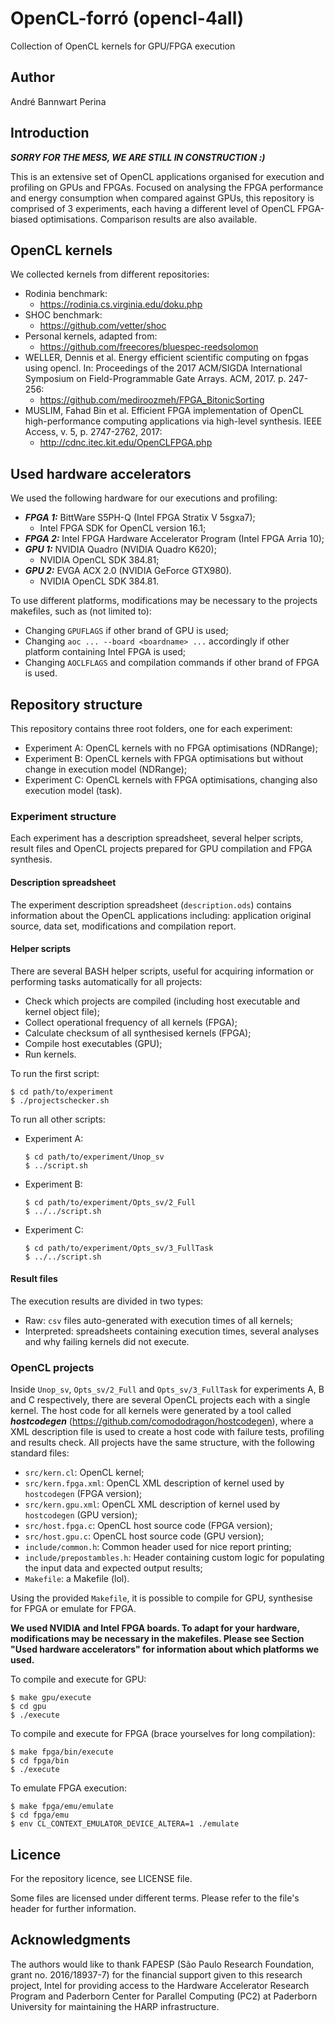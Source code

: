# OpenCL-forró (opencl-4all)

Collection of OpenCL kernels for GPU/FPGA execution

## Author

André Bannwart Perina

## Introduction

***SORRY FOR THE MESS, WE ARE STILL IN CONSTRUCTION :)***

This is an extensive set of OpenCL applications organised for execution and profiling on GPUs and FPGAs. Focused on analysing the FPGA performance and energy consumption when compared against GPUs, this repository is comprised of 3 experiments, each having a different level of OpenCL FPGA-biased optimisations. Comparison results are also available.

## OpenCL kernels

We collected kernels from different repositories:
* Rodinia benchmark:
	* https://rodinia.cs.virginia.edu/doku.php
* SHOC benchmark:
	* https://github.com/vetter/shoc
* Personal kernels, adapted from:
	* https://github.com/freecores/bluespec-reedsolomon
* WELLER, Dennis et al. Energy efficient scientific computing on fpgas using opencl. In: Proceedings of the 2017 ACM/SIGDA International Symposium on Field-Programmable Gate Arrays. ACM, 2017. p. 247-256:
	* https://github.com/mediroozmeh/FPGA_BitonicSorting
* MUSLIM, Fahad Bin et al. Efficient FPGA implementation of OpenCL high-performance computing applications via high-level synthesis. IEEE Access, v. 5, p. 2747-2762, 2017:
	* http://cdnc.itec.kit.edu/OpenCLFPGA.php

## Used hardware accelerators

We used the following hardware for our executions and profiling:

* ***FPGA 1:*** BittWare S5PH-Q (Intel FPGA Stratix V 5sgxa7);
	* Intel FPGA SDK for OpenCL version 16.1;
* ***FPGA 2:*** Intel FPGA Hardware Accelerator Program (Intel FPGA Arria 10);
* ***GPU 1:*** NVIDIA Quadro (NVIDIA Quadro K620);
	* NVIDIA OpenCL SDK 384.81;
* ***GPU 2:*** EVGA ACX 2.0 (NVIDIA GeForce GTX980).
	* NVIDIA OpenCL SDK 384.81.

To use different platforms, modifications may be necessary to the projects makefiles, such as (not limited to):

* Changing `GPUFLAGS` if other brand of GPU is used;
* Changing `aoc ... --board <boardname> ...` accordingly if other platform containing Intel FPGA is used;
* Changing `AOCLFLAGS` and compilation commands if other brand of FPGA is used.

## Repository structure

This repository contains three root folders, one for each experiment:

* Experiment A: OpenCL kernels with no FPGA optimisations (NDRange);
* Experiment B: OpenCL kernels with FPGA optimisations but without change in execution model (NDRange);
* Experiment C: OpenCL kernels with FPGA optimisations, changing also execution model (task).

### Experiment structure

Each experiment has a description spreadsheet, several helper scripts, result files and OpenCL projects prepared for GPU compilation and FPGA synthesis.

#### Description spreadsheet

The experiment description spreadsheet (`description.ods`) contains information about the OpenCL applications including: application original source, data set, modifications and compilation report.

#### Helper scripts

There are several BASH helper scripts, useful for acquiring information or performing tasks automatically for all projects:

* Check which projects are compiled (including host executable and kernel object file);
* Collect operational frequency of all kernels (FPGA);
* Calculate checksum of all synthesised kernels (FPGA);
* Compile host executables (GPU);
* Run kernels.

To run the first script:
```
$ cd path/to/experiment
$ ./projectschecker.sh
```

To run all other scripts:
* Experiment A:
	```
	$ cd path/to/experiment/Unop_sv
	$ ../script.sh
	```
* Experiment B:
	```
	$ cd path/to/experiment/Opts_sv/2_Full
	$ ../../script.sh
	```
* Experiment C:
	```
	$ cd path/to/experiment/Opts_sv/3_FullTask
	$ ../../script.sh
	```

#### Result files

The execution results are divided in two types:

* Raw: ```csv``` files auto-generated with execution times of all kernels;
* Interpreted: spreadsheets containing execution times, several analyses and why failing kernels did not execute.

### OpenCL projects

Inside `Unop_sv`, `Opts_sv/2_Full` and `Opts_sv/3_FullTask` for experiments A, B and C respectively, there are several OpenCL projects each with a single kernel. The host code for all kernels were generated by a tool called ***hostcodegen*** (https://github.com/comododragon/hostcodegen), where a XML description file is used to create a host code with failure tests, profiling and results check. All projects have the same structure, with the following standard files:

* `src/kern.cl`: OpenCL kernel;
* `src/kern.fpga.xml`: OpenCL XML description of kernel used by `hostcodegen` (FPGA version);
* `src/kern.gpu.xml`: OpenCL XML description of kernel used by `hostcodegen` (GPU version);
* `src/host.fpga.c`: OpenCL host source code (FPGA version);
* `src/host.gpu.c`: OpenCL host source code (GPU version);
* `include/common.h`: Common header used for nice report printing;
* `include/prepostambles.h`: Header containing custom logic for populating the input data and expected output results;
* `Makefile`: a Makefile (lol).

Using the provided `Makefile`, it is possible to compile for GPU, synthesise for FPGA or emulate for FPGA.

**We used NVIDIA and Intel FPGA boards. To adapt for your hardware, modifications may be necessary in the makefiles. Please see Section "Used hardware accelerators" for information about which platforms we used.**

To compile and execute for GPU:
```
$ make gpu/execute
$ cd gpu
$ ./execute
```

To compile and execute for FPGA (brace yourselves for long compilation):
```
$ make fpga/bin/execute
$ cd fpga/bin
$ ./execute
```

To emulate FPGA execution:
```
$ make fpga/emu/emulate
$ cd fpga/emu
$ env CL_CONTEXT_EMULATOR_DEVICE_ALTERA=1 ./emulate
```

## Licence

For the repository licence, see LICENSE file.

Some files are licensed under different terms. Please refer to the file's header for further information.

## Acknowledgments

The authors would like to thank FAPESP (São Paulo Research Foundation, grant no. 2016/18937-7) for the financial support given to this research project, Intel for providing access to the Hardware Accelerator Research Program and Paderborn Center for Parallel Computing (PC2) at Paderborn University for maintaining the HARP infrastructure.
